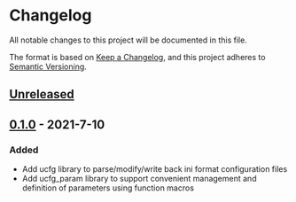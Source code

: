 # Changelog

All notable changes to this project will be documented in this file.

The format is based on [Keep a Changelog](https://keepachangelog.com/en/1.0.0/), and this project adheres
to [Semantic Versioning](https://semver.org/spec/v2.0.0.html).

## [Unreleased]

[Unreleased]: https://github.com/ShawnFeng0/ucfg/compare/v0.1.0...HEAD

## [0.1.0] - 2021-7-10

[0.1.0]: https://github.com/ShawnFeng0/ucfg/releases/tag/v0.1.0

### Added

- Add ucfg library to parse/modify/write back ini format configuration files
- Add ucfg_param library to support convenient management and definition of parameters using function macros
